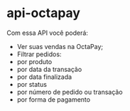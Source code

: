 # api-octapay

Com essa API você poderá:

- Ver suas vendas na OctaPay;
- Filtrar pedidos:
 - por produto
 - por data da transação
 - por data finalizada
 - por status
 - por número de pedido ou transação
 - por forma de pagamento
